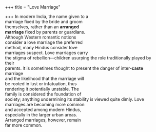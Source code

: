 +++
title = "Love Marriage"

+++
In modern India, the name given to a  
marriage fixed by the bride and groom  
themselves, rather than an **arranged**  
**marriage** fixed by parents or guardians.  
Although Western romantic notions  
consider a love marriage the preferred  
method, many Hindus consider love  
marriages suspect. Love marriages carry  
the stigma of rebellion—children usurping the role traditionally played by their  
parents. It is sometimes thought to present the danger of inter-**caste** marriage  
and the likelihood that the marriage will  
be rooted in lust or infatuation, thus  
rendering it potentially unstable. The  
family is considered the foundation of  
society; anything undermining its stability is viewed quite dimly. Love marriages are becoming more common  
and accepted among modern Hindus,  
especially in the larger urban areas.  
Arranged marriages, however, remain  
far more common.